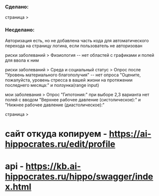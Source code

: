 ### Сделано:
страница >
    

### Несделано:

Авторизация есть, но не добавлена часть кода для автоматического перехода на страницу логина, если пользователь не авторизован  

риски заболеваний > 
    Физиология -- нет областей с графиками и полей для ввола к ним

риски заболеваний >
     Среда и социальный статус >
         Опрос после "Уровень материального благополучия" -- нет опроса "Оцените, пожалуйста, уровень стресса в вашей жизни на протяжении последнего месяца:" и ползунка(range input) 

мои заболевания >
    Опрос "Гипотония:" при выборе 2,3 варианта нет полей с вводом "Верхнее рабочее давление (систолическое):" и "Нижнее рабочее давление (диастолическое):"

страница >



# сайт откуда копируем - https://ai-hippocrates.ru/edit/profile
# api - https://kb.ai-hippocrates.ru/hippo/swagger/index.html